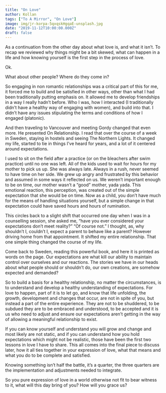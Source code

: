 ```yaml
---
title: "On Love"
author: Kollan
tags: ["To A Mirror", "On Love"]
image: img/jr-korpa-5qxqskHgqaE-unsplash.jpg
date: "2019-11-12T10:00:00.000Z"
draft: false
---
```


As a continuation from the other day about what love is, and what it isn’t. To recap we reviewed why things might be a bit skewed, what can happen in a life and how knowing yourself is the first step in the process of love.

Ok.

What about other people? Where do they come in? 

So engaging in non romantic relationships was a critical part of this for me, it forced me to build and be satisfied in other ways, other than what I had been traditionally putting emphasis on. It allowed me to develop friendships in a way I really hadn’t before. Who I was, how I interacted (I traditionally didn’t have a healthy way of engaging with women), and build into that. I didn’t have any issues stipulating the terms and conditions of how I engaged (platonic).

And then traveling to Vancouver and meeting Gordy changed that even more. He presented On Relationship. I read that over the course of a week in Sweden, staying in hostels and seeing The Northern Lights. It changed my life, started to tie in things I’ve heard for years, and a lot of it centered around expectations.

I used to sit on the field after a practice (or on the bleachers after swim practice) until no one was left. All of the kids used to wait for hours for my mother to pick us up. She was always late. Always in a rush, never seemed to have time on her side. We grew up angry and frustrated by this behavior and assumed in some ways it reflected on us. We weren’t important enough to be on time, our mother wasn’t a “good” mother, yada yada. This emotional reaction, this perception, was created out of the simple expectation that she would be on time. Now as a child, you don’t have much for the means of handling situations yourself, but a simple change in that expectation could have saved hours and hours of rumination.

This circles back to a slight shift that occurred one day when I was in a counselling session, she asked me, “have you ever considered your expectations don’t meet reality?” “Of course not.” I thought, as, why shouldn’t I, couldn’t I, expect a parent to behave like a parent? However driving home from that appointment. It shifted my entire relationship. That one simple thing changed the course of my life.

Come back to Sweden, reading this powerful book, and here it is printed as words on the page. Our expectations are what kill our ability to maintain control over ourselves and our reactions. The stories we have in our heads about what people should or shouldn’t do, our own creations, are somehow expected and demanded?

So to build a basis for a healthy relationship, no matter the circumstances, is to understand and develop a healthy understanding of expectations. For love to happen, part of it is to let go, and know that life unfolding, the growth, development and changes that occur, are not in spite of you, but instead a part of the entire experience. They are not to be shuddered, to be subdued they are to be embraced and understood, to be accepted and it is us who need to adjust and ensure our expectations aren’t getting in the way of allowing a meaningful relationship to exist.

If you can know yourself and understand you will grow and change and most likely are not static, and if you can understand how you hold expectations which might not be realistic, those have been the first two lessons in love I have to share. This all comes into the final piece to discuss later, how it all ties together in your expression of love, what that means and what you do to be complete and satisfied.

Knowing something isn’t half the battle, it’s a quarter, the three quarters are the implementation and adjustments needed to integrate.

So you pure expression of love in a world otherwise not fit to bear witness to it, what will this day bring of you? How will you grace us?
